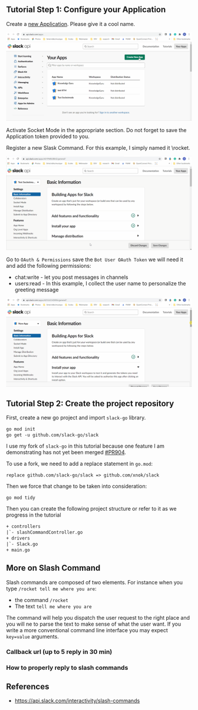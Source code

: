 

## Tutorial Step 1: Configure your Application

Create a [new Application](https://api.slack.com/apps). Please give it a cool name.

![](./assets/appmentionned4.gif)

Activate Socket Mode in the appropriate section. Do not forget to save the Application token provided to you.

Register a new Slask Command. For this example, I simply named it \rocket.

![](./assets/slashcommands.gif)

Go to `OAuth & Permissions` save the `Bot User OAuth Token` we will need it and add the following permissions:

* chat:write - let you post messages in channels
* users:read - In this example, I collect the user name to personalize the greeting message

![](./assets/appmentionned5.gif)

## Tutorial Step 2: Create the project repository

First, create a new go project and import `slack-go` library.

```
go mod init
go get -u github.com/slack-go/slack
```

I use my fork of `slack-go` in this tutorial because one feature I am demonstrating has not yet been merged [#PR904](https://github.com/slack-go/slack/pull/904). 

To use a fork, we need to add a replace statement in `go.mod`:

```
replace github.com/slack-go/slack => github.com/xnok/slack
```

Then we force that change to be taken into consideration:

```
go mod tidy
```

Then you can create the following project structure or refer to it as we progress in the tutorial

```
+ controllers
|`- slashCommandController.go
+ drivers
|`- Slack.go
+ main.go
```

## More on Slash Command

Slash commands are composed of two elements. For instance when you type `/rocket tell me where you are`:
* the command `/rocket` 
* The text `tell me where you are`

The command will help you dispatch the user request to the right place and you will ne to parse the text to make sense of what the user want. If you write a more conventional command line interface you may expect `key=value` arguments.


### Callback url (up to 5 reply in 30 min)

### How to properly reply to slash commands

## References

* https://api.slack.com/interactivity/slash-commands